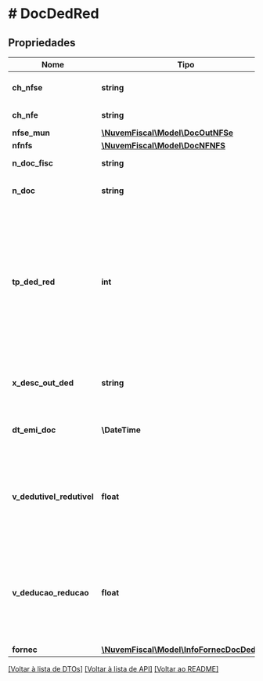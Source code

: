 # # DocDedRed

## Propriedades

Nome | Tipo | Descrição | Comentários
------------ | ------------- | ------------- | -------------
**ch_nfse** | **string** | Chave de Acesso da NFS-e (Padrão Nacional). | [optional]
**ch_nfe** | **string** | Chave de Acesso da NF-e. | [optional]
**nfse_mun** | [**\NuvemFiscal\Model\DocOutNFSe**](DocOutNFSe.md) |  | [optional]
**nfnfs** | [**\NuvemFiscal\Model\DocNFNFS**](DocNFNFS.md) |  | [optional]
**n_doc_fisc** | **string** | Número de documento fiscal. | [optional]
**n_doc** | **string** | Número de documento não fiscal. | [optional]
**tp_ded_red** | **int** | Identificação da Dedução/Redução:  * 1 - Alimentação e bebidas/frigobar  * 2 - Materiais  * 3 - Produção externa  * 4 - Reembolso de despesas  * 5 - Repasse consorciado  * 6 - Repasse plano de saúde  * 7 - Serviços  * 8 - Subempreitada de mão de obra  * 99 - Outras deduções |
**x_desc_out_ded** | **string** | Descrição da Dedução/Redução quando a opção é \&quot;99 - Outras Deduções\&quot;. | [optional]
**dt_emi_doc** | **\DateTime** | Data da emissão do documento dedutível. Ano, mês e dia (AAAA-MM-DD). |
**v_dedutivel_redutivel** | **float** | Valor monetário total dedutível/redutível no documento informado (R$).  Este é o valor total no documento informado que é passível de dedução/redução. |
**v_deducao_reducao** | **float** | Valor monetário utilizado para dedução/redução do valor do serviço da NFS-e que está sendo emitida (R$).  Deve ser menor ou igual ao valor deduzível/redutível (vDedutivelRedutivel). |
**fornec** | [**\NuvemFiscal\Model\InfoFornecDocDedRed**](InfoFornecDocDedRed.md) |  | [optional]

[[Voltar à lista de DTOs]](../../README.md#models) [[Voltar à lista de API]](../../README.md#endpoints) [[Voltar ao README]](../../README.md)
